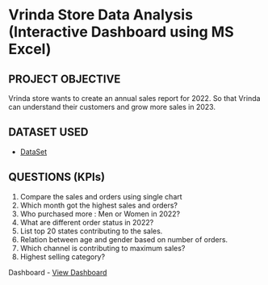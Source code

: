 # Vrinda Store Data Analysis (Interactive Dashboard using MS Excel)

## PROJECT OBJECTIVE
Vrinda store wants to create an annual sales report for 2022. So that Vrinda can understand their customers and grow more sales in 2023.

## DATASET USED
- <a href="https://github.com/Isha4001/Data_Analysis_Dashboard/blob/main/Vrinda%20Store%20Data%20Analysis.xlsx">DataSet</a>

## QUESTIONS (KPIs)
1. Compare the sales and orders using single chart
2. Which month got the highest sales and orders?
3. Who purchased more : Men or Women in 2022?
4. What are different order status in 2022?
5. List top 20 states contributing to the sales.
6. Relation between age and gender based on number of orders.
7. Which channel is contributing to maximum sales?
8. Highest selling category?

Dashboard - <a href="https://github.com/Isha4001/Data_Analysis_Dashboard/blob/main/dashboard%20screenshot.png">View Dashboard</a> 
